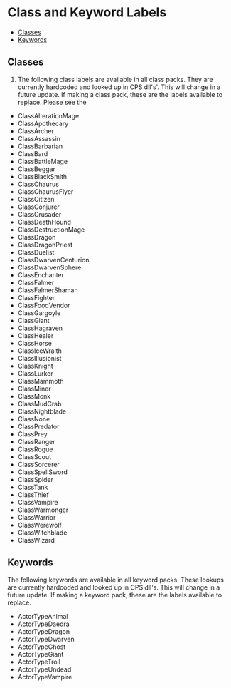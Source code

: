 # Class and Keyword Labels

- [Classes](#classes)
- [Keywords](#keywords)

## Classes

1. The following class labels are available in all class packs. They are currently hardcoded and looked up in CPS dll's'. This will change in a future update.
If making a class pack, these are the labels available to replace. Please see the 

- ClassAlterationMage
- ClassApothecary
- ClassArcher
- ClassAssassin
- ClassBarbarian
- ClassBard
- ClassBattleMage
- ClassBeggar
- ClassBlackSmith
- ClassChaurus
- ClassChaurusFlyer
- ClassCitizen
- ClassConjurer
- ClassCrusader
- ClassDeathHound
- ClassDestructionMage
- ClassDragon
- ClassDragonPriest
- ClassDuelist
- ClassDwarvenCenturion
- ClassDwarvenSphere
- ClassEnchanter
- ClassFalmer
- ClassFalmerShaman
- ClassFighter
- ClassFoodVendor
- ClassGargoyle
- ClassGiant
- ClassHagraven
- ClassHealer
- ClassHorse
- ClassIceWraith
- ClassIllusionist
- ClassKnight
- ClassLurker
- ClassMammoth
- ClassMiner
- ClassMonk
- ClassMudCrab
- ClassNightblade
- ClassNone
- ClassPredator
- ClassPrey
- ClassRanger
- ClassRogue
- ClassScout
- ClassSorcerer
- ClassSpellSword
- ClassSpider
- ClassTank
- ClassThief
- ClassVampire
- ClassWarmonger
- ClassWarrior
- ClassWerewolf
- ClassWitchblade
- ClassWizard

## Keywords

The following keywords are available in all keyword packs. These lookups are currently hardcoded and looked up in CPS dll's. This will change in a future update.
If making a keyword pack, these are the labels available to replace.

- ActorTypeAnimal
- ActorTypeDaedra
- ActorTypeDragon
- ActorTypeDwarven
- ActorTypeGhost
- ActorTypeGiant
- ActorTypeTroll
- ActorTypeUndead
- ActorTypeVampire